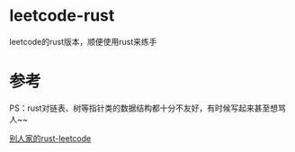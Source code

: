 # leetcode-rust
leetcode的rust版本，顺便使用rust来练手

# 参考
PS：rust对链表、树等指针类的数据结构都十分不友好，有时候写起来甚至想骂人~~

[别人家的rust-leetcode](https://github.com/zhangyuang/leetcode)
